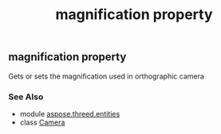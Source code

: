 ﻿---
title: magnification property
second_title: Aspose.3D for Python via .NET API References
description: 
type: docs
weight: 210
url: /python-net/aspose.threed.entities/camera/magnification/
is_root: false
---

## magnification property


Gets or sets the magnification used in orthographic camera

### See Also
* module [aspose.threed.entities](../../)
* class [Camera](/3d/python-net/aspose.threed.entities/camera)
